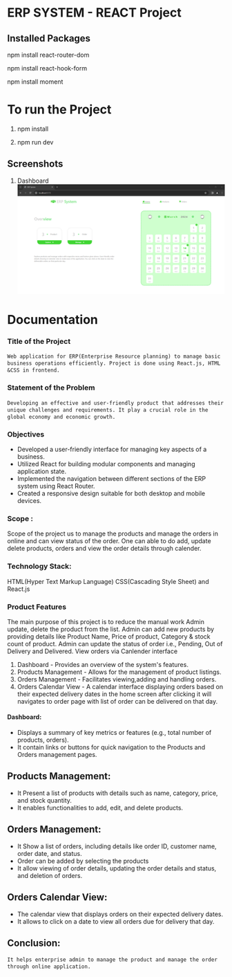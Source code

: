 # ERP SYSTEM - REACT Project

## Installed Packages

npm install react-router-dom

npm install react-hook-form

npm install moment




# To run the Project 
1. npm install

2. npm run dev 


## Screenshots 
1. Dashboard
   ![Dashboard](https://github.com/roopamogaveer/erp-system-project/blob/master/erpsystem/screenshots/Dashboard.png)

# Documentation 

### Title of the Project
	Web application for ERP(Enterprise Resource planning) to manage basic business operations efficiently. Project is done using React.js, HTML &CSS in frontend.

### Statement of the Problem
	Developing an effective and user-friendly product that addresses their unique challenges and requirements. It play a crucial role in the global economy and economic growth.

### Objectives
*	Developed a user-friendly interface for managing key aspects of a business.
*	Utilized React for building modular components and managing application state.
*	Implemented the navigation between different sections of the ERP system using React Router.
*	Created a responsive design suitable for both desktop and mobile devices.


### Scope :
Scope of the project us to manage the products and manage the orders in online and can view status of the order. One can able to do add, update delete products, orders and  view the order details through calender.


### Technology Stack:
HTML(Hyper Text Markup Language) CSS(Cascading Style Sheet) and React.js


### Product Features
The main purpose of this project is to reduce the manual work   Admin update, delete the product from the  list. Admin can add new products by providing details like Product Name, Price of product, Category & stock count of product. Admin can update the status of order i.e., Pending, Out of Delivery and Delivered. View orders via Canlender interface

1. Dashboard - Provides an overview of the system's features.
2. Products Management - Allows for the management of product listings.
3. Orders Management - Facilitates viewing,adding and handling orders.
4. Orders Calendar View - A calendar interface displaying orders based on their expected delivery dates in the home screen after clicking it will navigates to order page with list of order can be delivered on that day. 

#### Dashboard:
*	Displays a summary of key metrics or features (e.g., total number of products, orders).
*	It contain links or buttons for quick navigation to the Products and Orders management pages.


## Products Management:
*	It Present a list of products with details such as name, category, price, and stock quantity.
*	It enables functionalities to add, edit, and delete products.

## Orders Management:

*	It Show a list of orders, including details like order ID, customer name, order date, and status.
*   Order can be added by selecting the products
*	It allow viewing of order details, updating the order details and status, and deletion of orders.

## Orders Calendar View:
*	The calendar view that displays orders on their expected delivery dates.
*	It allows to click on a date to view all orders due for delivery that day.


## Conclusion:
	It helps enterprise admin to manage the product and manage the order through online application.



